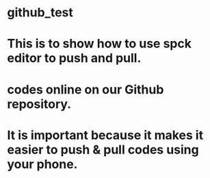 # github_test
# This is to show how to use spck editor to push and pull.
# codes online on our Github repository.
# It is important because it makes it easier to push & pull codes using your phone.

